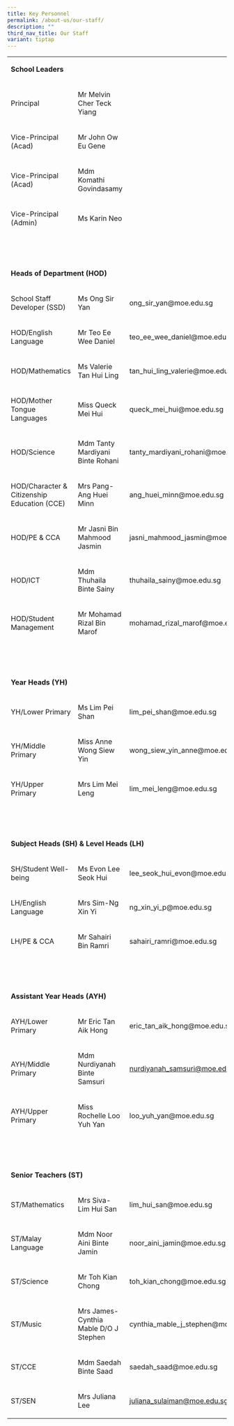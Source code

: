 ```yaml
---
title: Key Personnel
permalink: /about-us/our-staff/
description: ""
third_nav_title: Our Staff
variant: tiptap
---
```

<table style="minWidth: 75px">
<colgroup>
<col>
<col>
<col>
</colgroup>
<tbody>
<tr>
<td rowspan="1" colspan="3">
<p><strong>School Leaders</strong>
</p>
</td>
</tr>
<tr>
<td rowspan="1" colspan="1">
<p>Principal</p>
</td>
<td rowspan="1" colspan="1">
<p>Mr Melvin Cher Teck Yiang</p>
</td>
<td rowspan="1" colspan="1">
<p>&nbsp;</p>
</td>
</tr>
<tr>
<td rowspan="1" colspan="1">
<p>Vice-Principal (Acad)</p>
</td>
<td rowspan="1" colspan="1">
<p>Mr John Ow Eu Gene</p>
</td>
<td rowspan="1" colspan="1">
<p>&nbsp;</p>
</td>
</tr>
<tr>
<td rowspan="1" colspan="1">
<p>Vice-Principal (Acad)</p>
</td>
<td rowspan="1" colspan="1">
<p>Mdm Komathi Govindasamy</p>
</td>
<td rowspan="1" colspan="1">
<p>&nbsp;</p>
</td>
</tr>
<tr>
<td rowspan="1" colspan="1">
<p>Vice-Principal (Admin)</p>
</td>
<td rowspan="1" colspan="1">
<p>Ms Karin Neo</p>
</td>
<td rowspan="1" colspan="1">
<p>&nbsp;</p>
</td>
</tr>
<tr>
<td rowspan="1" colspan="3">
<p>&nbsp;</p>
</td>
</tr>
<tr>
<td rowspan="1" colspan="3">
<p><strong>Heads of Department (HOD)</strong>
</p>
</td>
</tr>
<tr>
<td rowspan="1" colspan="1">
<p>School Staff Developer (SSD)</p>
</td>
<td rowspan="1" colspan="1">
<p>Ms Ong Sir Yan</p>
</td>
<td rowspan="1" colspan="1">
<p><a rel="noopener noreferrer nofollow" target="_blank">ong_sir_yan@moe.edu.sg</a>
</p>
</td>
</tr>
<tr>
<td rowspan="1" colspan="1">
<p>HOD/English Language</p>
</td>
<td rowspan="1" colspan="1">
<p>Mr Teo Ee Wee Daniel</p>
</td>
<td rowspan="1" colspan="1">
<p><a rel="noopener noreferrer nofollow" target="_blank">teo_ee_wee_daniel@moe.edu.sg</a>
</p>
</td>
</tr>
<tr>
<td rowspan="1" colspan="1">
<p>HOD/Mathematics</p>
</td>
<td rowspan="1" colspan="1">
<p>Ms Valerie Tan Hui Ling</p>
</td>
<td rowspan="1" colspan="1">
<p><a rel="noopener noreferrer nofollow" target="_blank">tan_hui_ling_valerie@moe.edu.sg</a>
</p>
</td>
</tr>
<tr>
<td rowspan="1" colspan="1">
<p>HOD/Mother Tongue Languages</p>
</td>
<td rowspan="1" colspan="1">
<p>Miss Queck Mei Hui</p>
</td>
<td rowspan="1" colspan="1">
<p><a rel="noopener noreferrer nofollow" target="_blank">queck_mei_hui@moe.edu.sg</a>
</p>
</td>
</tr>
<tr>
<td rowspan="1" colspan="1">
<p>HOD/Science</p>
</td>
<td rowspan="1" colspan="1">
<p>Mdm Tanty Mardiyani Binte Rohani</p>
</td>
<td rowspan="1" colspan="1">
<p><a rel="noopener noreferrer nofollow" target="_blank">tanty_mardiyani_rohani@moe.edu.sg</a>
</p>
</td>
</tr>
<tr>
<td rowspan="1" colspan="1">
<p>HOD/Character &amp; Citizenship Education (CCE)</p>
</td>
<td rowspan="1" colspan="1">
<p>Mrs Pang-Ang Huei Minn</p>
</td>
<td rowspan="1" colspan="1">
<p><a rel="noopener noreferrer nofollow" target="_blank">ang_huei_minn@moe.edu.sg</a>
</p>
</td>
</tr>
<tr>
<td rowspan="1" colspan="1">
<p>HOD/PE &amp; CCA</p>
</td>
<td rowspan="1" colspan="1">
<p>Mr Jasni Bin Mahmood Jasmin</p>
</td>
<td rowspan="1" colspan="1">
<p><a rel="noopener noreferrer nofollow" target="_blank">jasni_mahmood_jasmin@moe.edu.sg</a>
</p>
</td>
</tr>
<tr>
<td rowspan="1" colspan="1">
<p>HOD/ICT</p>
</td>
<td rowspan="1" colspan="1">
<p>Mdm Thuhaila Binte Sainy</p>
</td>
<td rowspan="1" colspan="1">
<p><a rel="noopener noreferrer nofollow" target="_blank">thuhaila_sainy@moe.edu.sg</a>
</p>
</td>
</tr>
<tr>
<td rowspan="1" colspan="1">
<p>HOD/Student Management</p>
</td>
<td rowspan="1" colspan="1">
<p>Mr Mohamad Rizal Bin Marof</p>
</td>
<td rowspan="1" colspan="1">
<p><a rel="noopener noreferrer nofollow" target="_blank">mohamad_rizal_marof@moe.edu.sg</a>
</p>
</td>
</tr>
<tr>
<td rowspan="1" colspan="3">
<p>&nbsp;</p>
</td>
</tr>
<tr>
<td rowspan="1" colspan="3">
<p><strong>Year Heads (YH)</strong>
</p>
</td>
</tr>
<tr>
<td rowspan="1" colspan="1">
<p>YH/Lower Primary</p>
</td>
<td rowspan="1" colspan="1">
<p>Ms Lim Pei Shan</p>
</td>
<td rowspan="1" colspan="1">
<p><a rel="noopener noreferrer nofollow" target="_blank">lim_pei_shan@moe.edu.sg</a>
</p>
</td>
</tr>
<tr>
<td rowspan="1" colspan="1">
<p>YH/Middle Primary</p>
</td>
<td rowspan="1" colspan="1">
<p>Miss Anne Wong Siew Yin</p>
</td>
<td rowspan="1" colspan="1">
<p><a rel="noopener noreferrer nofollow" target="_blank">wong_siew_yin_anne@moe.edu.sg</a>
</p>
</td>
</tr>
<tr>
<td rowspan="1" colspan="1">
<p>YH/Upper Primary</p>
</td>
<td rowspan="1" colspan="1">
<p>Mrs Lim Mei Leng</p>
</td>
<td rowspan="1" colspan="1">
<p><a rel="noopener noreferrer nofollow" target="_blank">lim_mei_leng@moe.edu.sg</a>
</p>
</td>
</tr>
<tr>
<td rowspan="1" colspan="3">
<p>&nbsp;</p>
</td>
</tr>
<tr>
<td rowspan="1" colspan="3">
<p><strong>Subject Heads (SH) &amp; Level Heads (LH)</strong>
</p>
</td>
</tr>
<tr>
<td rowspan="1" colspan="1">
<p>SH/Student Well-being</p>
</td>
<td rowspan="1" colspan="1">
<p>Ms Evon Lee Seok Hui</p>
</td>
<td rowspan="1" colspan="1">
<p><a rel="noopener noreferrer nofollow" target="_blank">lee_seok_hui_evon@moe.edu.sg</a>
</p>
</td>
</tr>
<tr>
<td rowspan="1" colspan="1">
<p>LH/English Language</p>
</td>
<td rowspan="1" colspan="1">
<p>Mrs Sim-Ng Xin Yi</p>
</td>
<td rowspan="1" colspan="1">
<p><a rel="noopener noreferrer nofollow" target="_blank">ng_xin_yi_p@moe.edu.sg</a>
</p>
</td>
</tr>
<tr>
<td rowspan="1" colspan="1">
<p>LH/PE &amp; CCA</p>
</td>
<td rowspan="1" colspan="1">
<p>Mr Sahairi Bin Ramri</p>
</td>
<td rowspan="1" colspan="1">
<p><a rel="noopener noreferrer nofollow" target="_blank">sahairi_ramri@moe.edu.sg</a>
</p>
</td>
</tr>
<tr>
<td rowspan="1" colspan="3">
<p>&nbsp;</p>
</td>
</tr>
<tr>
<td rowspan="1" colspan="3">
<p><strong>Assistant Year Heads (AYH)</strong>
</p>
</td>
</tr>
<tr>
<td rowspan="1" colspan="1">
<p>AYH/Lower Primary</p>
</td>
<td rowspan="1" colspan="1">
<p>Mr Eric Tan Aik Hong</p>
</td>
<td rowspan="1" colspan="1">
<p><a rel="noopener noreferrer nofollow" target="_blank">eric_tan_aik_hong@moe.edu.sg</a>
</p>
</td>
</tr>
<tr>
<td rowspan="1" colspan="1">
<p>AYH/Middle Primary</p>
</td>
<td rowspan="1" colspan="1">
<p>Mdm Nurdiyanah Binte Samsuri</p>
</td>
<td rowspan="1" colspan="1">
<p><a href="mailto:nurdiyanah_samsuri@schools.gov.sg" rel="noopener noreferrer nofollow" target="_blank">nurdiyanah_samsuri@moe.edu.sg</a>
</p>
</td>
</tr>
<tr>
<td rowspan="1" colspan="1">
<p>AYH/Upper Primary</p>
</td>
<td rowspan="1" colspan="1">
<p>Miss Rochelle Loo Yuh Yan</p>
</td>
<td rowspan="1" colspan="1">
<p><a rel="noopener noreferrer nofollow" target="_blank">loo_yuh_yan@moe.edu.sg</a>
</p>
</td>
</tr>
<tr>
<td rowspan="1" colspan="3">
<p>&nbsp;</p>
</td>
</tr>
<tr>
<td rowspan="1" colspan="3">
<p><strong>Senior Teachers (ST)</strong>
</p>
</td>
</tr>
<tr>
<td rowspan="1" colspan="1">
<p>ST/Mathematics</p>
</td>
<td rowspan="1" colspan="1">
<p>Mrs Siva-Lim Hui San</p>
</td>
<td rowspan="1" colspan="1">
<p><a rel="noopener noreferrer nofollow" target="_blank">lim_hui_san@moe.edu.sg</a>
</p>
</td>
</tr>
<tr>
<td rowspan="1" colspan="1">
<p>ST/Malay Language</p>
</td>
<td rowspan="1" colspan="1">
<p>Mdm Noor Aini Binte Jamin</p>
</td>
<td rowspan="1" colspan="1">
<p><a rel="noopener noreferrer nofollow" target="_blank">noor_aini_jamin@moe.edu.sg</a>
</p>
</td>
</tr>
<tr>
<td rowspan="1" colspan="1">
<p>ST/Science</p>
</td>
<td rowspan="1" colspan="1">
<p>Mr Toh Kian Chong</p>
</td>
<td rowspan="1" colspan="1">
<p><a rel="noopener noreferrer nofollow" target="_blank">toh_kian_chong@moe.edu.sg</a>
</p>
</td>
</tr>
<tr>
<td rowspan="1" colspan="1">
<p>ST/Music</p>
</td>
<td rowspan="1" colspan="1">
<p>Mrs James-Cynthia Mable D/O J Stephen</p>
</td>
<td rowspan="1" colspan="1">
<p><a rel="noopener noreferrer nofollow" target="_blank">cynthia_mable_j_stephen@moe.edu.sg</a>
</p>
</td>
</tr>
<tr>
<td rowspan="1" colspan="1">
<p>ST/CCE</p>
</td>
<td rowspan="1" colspan="1">
<p>Mdm Saedah Binte Saad</p>
</td>
<td rowspan="1" colspan="1">
<p><a rel="noopener noreferrer nofollow" target="_blank">saedah_saad@moe.edu.sg</a>
</p>
</td>
</tr>
<tr>
<td rowspan="1" colspan="1">
<p>ST/SEN</p>
</td>
<td rowspan="1" colspan="1">
<p>Mrs Juliana Lee</p>
</td>
<td rowspan="1" colspan="1">
<p><a href="mailto:juliana_sulaiman@schools.gov.sg" rel="noopener noreferrer nofollow" target="_blank">juliana_sulaiman@moe.edu.sg</a>
</p>
</td>
</tr>
</tbody>
</table>
<p></p>